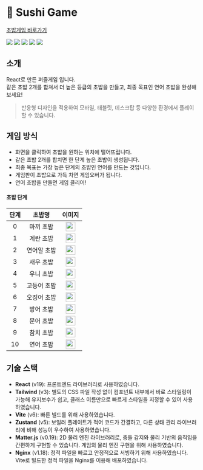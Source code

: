 # 🍣 Sushi Game
[초밥게임 바로가기](https://dugout.kro.kr/sushi-game)
<div>
  <img src="https://img.shields.io/badge/react-%2320232a.svg?style=for-the-badge&logo=react&logoColor=%2361DAFB" />
  <img src="https://img.shields.io/badge/vite-%23646CFF.svg?style=for-the-badge&logo=vite&logoColor=white" />
  <img src="https://img.shields.io/badge/tailwindcss-%2338B2AC.svg?style=for-the-badge&logo=tailwind-css&logoColor=white" />
  <img src="https://img.shields.io/badge/matter.js-000000?style=for-the-badge" />
  <img src="https://img.shields.io/badge/nginx-%23009639.svg?style=for-the-badge&logo=nginx&logoColor=white" />
  
</div>

## 소개

React로 만든 퍼즐게임 입니다.</br>
같은 초밥 2개를 합쳐서 더 높은 등급의 초밥을 만들고, 최종 목표인 연어 초밥을 완성해보세요!

> 반응형 디자인을 적용하여 모바일, 태블릿, 데스크탑 등 다양한 환경에서 플레이할 수 있습니다.

## 게임 방식

- 화면을 클릭하여 초밥을 원하는 위치에 떨어뜨립니다.
- 같은 초밥 2개를 합치면 한 단계 높은 초밥이 생성됩니다.
- 최종 목표는 가장 높은 단계의 초밥인 연어를 만드는 것입니다.
- 게임판이 초밥으로 가득 차면 게임오버가 됩니다.
- 연어 초밥을 만들면 게임 클리어!

#### 초밥 단계

단계 | 초밥명 | 이미지 |
:-: | :-------------: | :-------------: |
0 | 마끼 초밥 | <img src="https://dugout.kro.kr/sushi-game/maki.png" width="25" height="25" /> |
1| 계란 초밥 | <img src="https://dugout.kro.kr/sushi-game/egg.png" width="25" height="25" /> |
2| 연어알 초밥 | <img src="https://dugout.kro.kr/sushi-game/salmon_roe.png" width="25" height="25" /> |
3| 새우 초밥 | <img src="https://dugout.kro.kr/sushi-game/shrimp.png" width="25" height="25" /> |
4| 우니 초밥 | <img src="https://dugout.kro.kr/sushi-game/sea_urchin.png" width="25" height="25" /> |
5| 고등어 초밥 | <img src="https://dugout.kro.kr/sushi-game/saba.png" width="25" height="25" /> |
6| 오징어 초밥 | <img src="https://dugout.kro.kr/sushi-game/squid.png" width="25" height="25" /> |
7| 방어 초밥 | <img src="https://dugout.kro.kr/sushi-game/yellow_tail.png" width="25" height="25" /> |
8| 문어 초밥 | <img src="https://dugout.kro.kr/sushi-game/taco.png" width="25" height="25" /> |
9| 참치 초밥 | <img src="https://dugout.kro.kr/sushi-game/tuna.png" width="25" height="25" /> |
10| 연어 초밥 | <img src="https://dugout.kro.kr/sushi-game/salmon.png" width="25" height="25" /> |

## 기술 스택

- **React** (v19): 프론트엔드 라이브러리로 사용하였습니다.
- **Tailwind** (v3): 별도의 CSS 파일 작성 없이 컴포넌트 내부에서 바로 스타일링이 가능해 유지보수가 쉽고, 클래스 이름만으로 빠르게 스타일을 지정할 수 있어 사용하였습니다.
- **Vite** (v6): 빠른 빌드를 위해 사용하였습니다.
- **Zustand** (v5): 보일러 플레이트가 적어 코드가 간결하고, 다른 상태 관리 라이브러리에 비해 성능이 우수하여 사용하였습니다.
- **Matter.js** (v0.19): 2D 물리 엔진 라이브러리로, 충돌 감지와 물리 기반의 움직임을 간편하게 구현할 수 있습니다. 게임의 물리 엔진 구현을 위해 사용하였습니다.
- **Nginx** (v1.18): 정적 파일을 빠르고 안정적으로 서빙하기 위해 사용하였습니다. Vite로 빌드한 정적 파일을 Nginx를 이용해 배포하였습니다.
